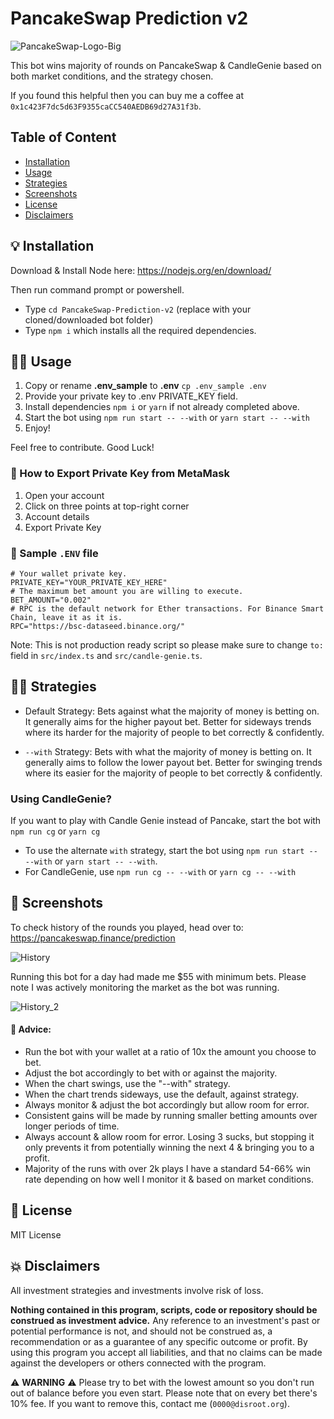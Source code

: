 
# PancakeSwap Prediction v2

![PancakeSwap-Logo-Big](https://user-images.githubusercontent.com/37302442/142642313-475cd6f8-0050-4925-8604-0c0370b0a69c.png)

This bot wins majority of rounds on PancakeSwap & CandleGenie based on both market conditions, and the strategy chosen.

If you found this helpful then you can buy me a coffee at `0x1c423F7dc5d63F9355caCC540AEDB69d27A31f3b`.

## Table of Content
* [Installation](#installation)
* [Usage](#usage)
* [Strategies](#strategies)
* [Screenshots](#screenshots)
* [License](#license)
* [Disclaimers](#disclaimers)

## 💡 Installation

Download & Install Node here:
https://nodejs.org/en/download/

Then run command prompt or powershell.

- Type ``cd PancakeSwap-Prediction-v2`` (replace with your cloned/downloaded bot folder)
- Type ``npm i`` which installs all the required dependencies.

## 🧑‍🚀 Usage

1. Copy or rename **.env_sample** to **.env** ``cp .env_sample .env``
2. Provide your private key to .env PRIVATE_KEY field.
3. Install dependencies `npm i` or `yarn` if not already completed above.
4. Start the bot using `npm run start -- --with` or `yarn start -- --with`
5. Enjoy!

Feel free to contribute. Good Luck!

### 🦊 How to Export Private Key from MetaMask
1. Open your account
2. Click on three points at top-right corner
3. Account details
4. Export Private Key

### 🧰 Sample ``.ENV`` file
```
# Your wallet private key. 
PRIVATE_KEY="YOUR_PRIVATE_KEY_HERE"
# The maximum bet amount you are willing to execute.
BET_AMOUNT="0.002"
# RPC is the default network for Ether transactions. For Binance Smart Chain, leave it as it is.
RPC="https://bsc-dataseed.binance.org/"
```

Note: This is not production ready script so please make sure to change ``to:`` field in ``src/index.ts`` and ``src/candle-genie.ts``.

## 🧑‍🎨 Strategies
- Default Strategy: Bets against what the majority of money is betting on. It generally aims for the higher payout bet. Better for sideways trends where its harder for the majority of people to bet correctly & confidently.

- `--with` Strategy: Bets with what the majority of money is betting on. It generally aims to follow the lower payout bet. Better for swinging trends where its easier for the majority of people to bet correctly & confidently.

### Using CandleGenie? 
If you want to play with Candle Genie instead of Pancake, start the bot with `npm run cg` or `yarn cg`

- To use the alternate `with` strategy, start the bot using `npm run start -- --with` or `yarn start -- --with`.
- For CandleGenie, use `npm run cg -- --with` or `yarn cg -- --with`

## 🧪 Screenshots

To check history of the rounds you played, head over to: https://pancakeswap.finance/prediction

![History](https://user-images.githubusercontent.com/37302442/142716425-eb32f875-a767-4f22-abf1-6d97071dbd6d.png)

Running this bot for a day had made me $55 with minimum bets. Please note I was actively monitoring the market as the bot was running.

![History_2](https://user-images.githubusercontent.com/37302442/142724431-48a7c301-ee59-4485-9733-3ee5a0303c00.PNG)

#### 📢 Advice:
- Run the bot with your wallet at a ratio of 10x the amount you choose to bet.
- Adjust the bot accordingly to bet with or against the majority.
- When the chart swings, use the "--with" strategy.
- When the chart trends sideways, use the default, against strategy. 
- Always monitor & adjust the bot accordingly but allow room for error.
- Consistent gains will be made by running smaller betting amounts over longer periods of time. 
- Always account & allow room for error. Losing 3 sucks, but stopping it only prevents it from potentially winning the next 4 & bringing you to a profit. 
- Majority of the runs with over 2k plays I have a standard 54-66% win rate depending on how well I monitor it & based on market conditions.

## 💼 License
MIT License

## 💥 Disclaimers
All investment strategies and investments involve risk of loss.

**Nothing contained in this program, scripts, code or repository should be construed as investment advice.**
Any reference to an investment's past or potential performance is not, and should not be construed as, a recommendation or as a guarantee of any specific outcome or profit. By using this program you accept all liabilities, and that no claims can be made against the developers or others connected with the program.

⚠️ **WARNING** ⚠️ Please try to bet with the lowest amount so you don't run out of balance before you even start. Please note that on every bet there's 10% fee. If you want to remove this, contact me (`0000@disroot.org`).
